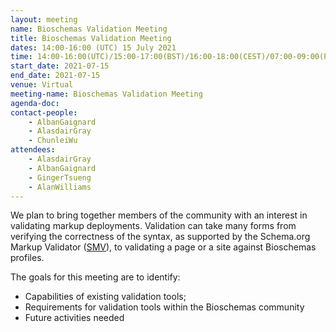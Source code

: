 ```yaml
---
layout: meeting
name: Bioschemas Validation Meeting
title: Bioschemas Validation Meeting
dates: 14:00-16:00 (UTC) 15 July 2021
time: 14:00-16:00(UTC)/15:00-17:00(BST)/16:00-18:00(CEST)/07:00-09:00(PDT)
start_date: 2021-07-15
end_date: 2021-07-15
venue: Virtual
meeting-name: Bioschemas Validation Meeting
agenda-doc:
contact-people:
    - AlbanGaignard
    - AlasdairGray
    - ChunleiWu
attendees:
    - AlasdairGray
    - AlbanGaignard
    - GingerTsueng
    - AlanWilliams
---
```


We plan to bring together members of the community with an interest in validating markup deployments. Validation can take many forms from verifying the correctness of the syntax, as supported by the Schema.org Markup Validator ([SMV](https://validator.schema.org/)), to validating a page or a site against Bioschemas profiles.

The goals for this meeting are to identify:
- Capabilities of existing validation tools;
- Requirements for validation tools within the Bioschemas community
- Future activities needed
